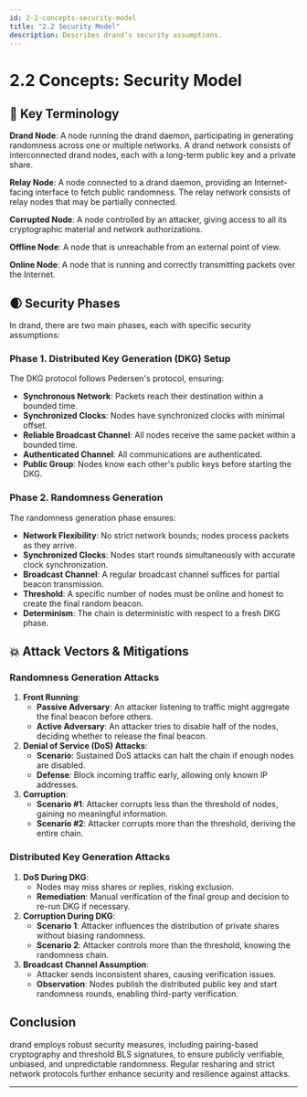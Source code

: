 ```yaml
---
id: 2-2-concepts-security-model
title: "2.2 Security Model"
description: Describes drand’s security assumptions.
---
```

# 2.2 Concepts: Security Model

## 📕 Key Terminology

**Drand Node**: A node running the drand daemon, participating in generating randomness across one or multiple networks. A drand network consists of interconnected drand nodes, each with a long-term public key and a private share.

**Relay Node**: A node connected to a drand daemon, providing an Internet-facing interface to fetch public randomness. The relay network consists of relay nodes that may be partially connected.

**Corrupted Node**: A node controlled by an attacker, giving access to all its cryptographic material and network authorizations.

**Offline Node**: A node that is unreachable from an external point of view.

**Online Node**: A node that is running and correctly transmitting packets over the Internet.

## 🌒 Security Phases

In drand, there are two main phases, each with specific security assumptions:

### Phase 1. Distributed Key Generation (DKG) Setup

The DKG protocol follows Pedersen's protocol, ensuring:

- **Synchronous Network**: Packets reach their destination within a bounded time.
- **Synchronized Clocks**: Nodes have synchronized clocks with minimal offset.
- **Reliable Broadcast Channel**: All nodes receive the same packet within a bounded time.
- **Authenticated Channel**: All communications are authenticated.
- **Public Group**: Nodes know each other's public keys before starting the DKG.

### Phase 2. Randomness Generation

The randomness generation phase ensures:

- **Network Flexibility**: No strict network bounds; nodes process packets as they arrive.
- **Synchronized Clocks**: Nodes start rounds simultaneously with accurate clock synchronization.
- **Broadcast Channel**: A regular broadcast channel suffices for partial beacon transmission.
- **Threshold**: A specific number of nodes must be online and honest to create the final random beacon.
- **Determinism**: The chain is deterministic with respect to a fresh DKG phase.

## 💥 Attack Vectors & Mitigations

### Randomness Generation Attacks

1. **Front Running**:
    - **Passive Adversary**: An attacker listening to traffic might aggregate the final beacon before others.
    - **Active Adversary**: An attacker tries to disable half of the nodes, deciding whether to release the final beacon.
2. **Denial of Service (DoS) Attacks**:
    - **Scenario**: Sustained DoS attacks can halt the chain if enough nodes are disabled.
    - **Defense**: Block incoming traffic early, allowing only known IP addresses.
3. **Corruption**:
    - **Scenario #1**: Attacker corrupts less than the threshold of nodes, gaining no meaningful information.
    - **Scenario #2**: Attacker corrupts more than the threshold, deriving the entire chain.

### Distributed Key Generation Attacks

1. **DoS During DKG**:
    - Nodes may miss shares or replies, risking exclusion.
    - **Remediation**: Manual verification of the final group and decision to re-run DKG if necessary.
2. **Corruption During DKG**:
    - **Scenario 1**: Attacker influences the distribution of private shares without biasing randomness.
    - **Scenario 2**: Attacker controls more than the threshold, knowing the randomness chain.
3. **Broadcast Channel Assumption**:
    - Attacker sends inconsistent shares, causing verification issues.
    - **Observation**: Nodes publish the distributed public key and start randomness rounds, enabling third-party verification.

## Conclusion

drand employs robust security measures, including pairing-based cryptography and threshold BLS signatures, to ensure publicly verifiable, unbiased, and unpredictable randomness. Regular resharing and strict network protocols further enhance security and resilience against attacks.

---